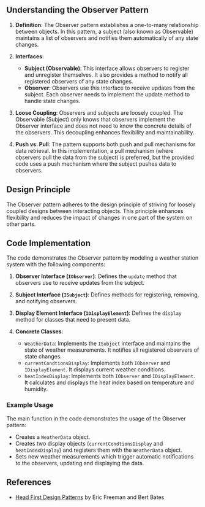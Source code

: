 ## Understanding the Observer Pattern

1. **Definition**:
   The Observer pattern establishes a one-to-many relationship between objects. In this pattern, a subject (also known as Observable) maintains a list of observers and notifies them automatically of any state changes.

2. **Interfaces**:

   - **Subject (Observable)**: This interface allows observers to register and unregister themselves. It also provides a method to notify all registered observers of any state changes.
   - **Observer**: Observers use this interface to receive updates from the subject. Each observer needs to implement the update method to handle state changes.

3. **Loose Coupling**:
   Observers and subjects are loosely coupled. The Observable (Subject) only knows that observers implement the Observer interface and does not need to know the concrete details of the observers. This decoupling enhances flexibility and maintainability.

4. **Push vs. Pull**:
   The pattern supports both push and pull mechanisms for data retrieval. In this implementation, a pull mechanism (where observers pull the data from the subject) is preferred, but the provided code uses a push mechanism where the subject pushes data to observers.

## Design Principle

The Observer pattern adheres to the design principle of striving for loosely coupled designs between interacting objects. This principle enhances flexibility and reduces the impact of changes in one part of the system on other parts.

## Code Implementation

The code demonstrates the Observer pattern by modeling a weather station system with the following components:

1. **Observer Interface (`IObserver`)**:
   Defines the `update` method that observers use to receive updates from the subject.

2. **Subject Interface (`ISubject`)**:
   Defines methods for registering, removing, and notifying observers.

3. **Display Element Interface (`IDisplayElement`)**:
   Defines the `display` method for classes that need to present data.

4. **Concrete Classes**:
   - `WeatherData`: Implements the `ISubject` interface and maintains the state of weather measurements. It notifies all registered observers of state changes.
   - `currentCondtionsDisplay`: Implements both `IObserver` and `IDisplayElement`. It displays current weather conditions.
   - `heatIndexDisplay`: Implements both `IObserver` and `IDisplayElement`. It calculates and displays the heat index based on temperature and humidity.

### Example Usage

The main function in the code demonstrates the usage of the Observer pattern:

- Creates a `WeatherData` object.
- Creates two display objects (`currentCondtionsDisplay` and `heatIndexDisplay`) and registers them with the `WeatherData` object.
- Sets new weather measurements which trigger automatic notifications to the observers, updating and displaying the data.

## References

- [Head First Design Patterns](https://www.oreilly.com/library/view/head-first-design/0596007124/) by Eric Freeman and Bert Bates
